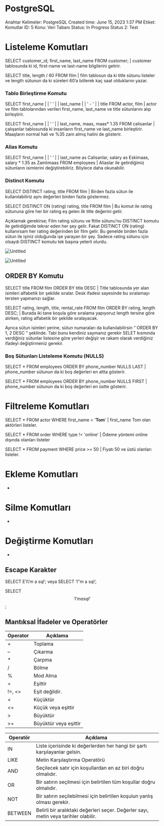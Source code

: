 # PostgreSQL

Anahtar Kelimeler: PostgreSQL
Created time: June 15, 2023 1:37 PM
Etiket: Komutlar
ID: 5
Konu: Veri Tabanı
Status: In Progress
Status 2: Test

# Listeleme Komutları

SELECT customer_id, first_name, last_name FROM customer; | customer tablosunda ki id, first-name ve last-name bilgilerini getirir.

SELECT title, length / 60 FROM film | film tablosun da ki title sütunu listeler ve length sütunun da ki süreleri 60’a bölerek kaç saat olduklarını yazar.

### Tablo Birleştirme Komutu

SELECT first_name | | ' ' | | last_name | | ' - ' | | title  FROM actor, film | actor ve film tablolarından verileri first_name, last_name ve title sütunlarını alıp birleştirir. 

SELECT first_name | | ‘ ’ | | last_name, maas, maas* 1.35 FROM calisanlar | çalışanlar tablosunda ki insanların first_name ve last_name birleştirir. Maaşların normal hali ve %35 zam almış halini de gösterir.

### Alias Komutu

SELECT first_name | | ' ' | | last_name as Calisanlar, salary as Eskimaas, salary * 1.35 as Zamlımaas
FROM employees | Aliaslar ile getirdiğimiz sütunların isimlerini değiştirebiliriz. Böylece daha okunabilir.

### Distinct Komutu

SELECT DISTINCT rating, title FROM film |  Birden fazla sütun ile kullanılabiliriz aynı değerleri birden fazla göstermez.

SELECT DISTINCT ON (rating) rating, title FROM film | Bu komut ile rating sütununa göre her bir rating eş gelen ilk title değerini getir.

Açıklamak gerekirse; Film rating sütunu ve ftitle sütunu’nu DISTINCT komutu ile getirdiğimde tekrar eden her şey gelir. Fakat DISTINCT ON (rating) kullanırsam her rating değerinden bir film gelir. Bu genelde birden fazla sütun ile işiniz olduğunda işe yarayan bir şey. Sadece rating sütunu için olsaydı DISTINCT komutu tek başına yeterli olurdu.

![Untitled](PostgreSQL%208457806d366a4e529662521cd4dc4137/Untitled.png)

![Untitled](PostgreSQL%208457806d366a4e529662521cd4dc4137/Untitled%201.png)

## **ORDER BY Komutu**

SELECT title FROM film ORDER BY title DESC | Title tablosunda yer alan isimleri alfabetik bir şekilde sıralar. Desk ifadesi sayesinde bu sıralamayı tersten yapmanızı sağlar.

SELECT rating, length, title, rental_rate FROM film ORDER BY rating, length DESC; | Burada iki tane koşula göre sıralama yapıyoruz length tersine göre alırken, rating alfabetik bir şekilde sıralayacak. 

Ayrıca sütun isimleri yerine, sütun numaraları da kullanılabilirsin “ ORDER BY 1, 2 DESC “ şeklinde. Tabi bunu kendiniz saymanız gerekir SELET kısmında verdiğiniz sütunlar listesine göre yerleri değişir ve rakam olarak verdiğiniz ifadeyi değiştirmeniz gerekir.

### **Boş Sütunları Listeleme Komutu (NULLS)**

SELECT * FROM employees ORDER BY phone_number NULLS LAST | phone_number sütunun da ki  boş değerleri en altta gösterir.

SELECT * FROM employees ORDER BY phone_number NULLS FIRST | phone_number sütunun da ki  boş değerleri en üstte gösterir.

# Filtreleme Komutları

SELECT * FROM actor WHERE first_name = '**Tom**' | first_name Tom olan aktörleri listeler.

SELECT * FROM order WHERE type != 'online' | Ödeme yöntemi online dışında olanları listeler

SELECT * FROM payment WHERE price >= 50 | Fiyatı 50 ve üstü olanları listeler.

# Ekleme Komutları

-

# Silme Komutları

-

# Değiştirme Komutları

-

## Escape Karakter

SELECT E’I\’m a sql’; veya SELECT ‘I’’m a sql’;

SELECT $$’I’m a sql’$$;

## Mantıksal İfadeler ve Operatörler

| Operator | Açıklama |
| --- | --- |
| + | Toplama |
| – | Çıkarma |
| * | Çarpma |
| / | Bölme |
| % | Mod Alma |
| = | Eşittir |
| !=, <> | Eşit değildir. |
| < | Küçüktür |
| <= | Küçük veya eşittir |
| > | Büyüktür |
| >= | Büyüktür veya eşittir |

| Operatör | Açıklama |
| --- | --- |
| IN | Liste içerisinde ki değerlerden her hangi bir şartı karşılayanlar gelsin. |
| LIKE | Metin Karşılaştırma Operatörü |
| AND | Seçilecek satır için koşullardan en az biri doğru olmalıdır. |
| OR | Bir satırın seçilmesi için belirtilen tüm koşullar doğru olmalıdır. |
| NOT | Bir satırın seçilebilmesi için belirtilen koşulun yanlış olması gerekir. |
| BETWEEN | Belirli bir aralıktaki değerleri seçer. Değerler sayı, metin veya tarihler olabilir. |
